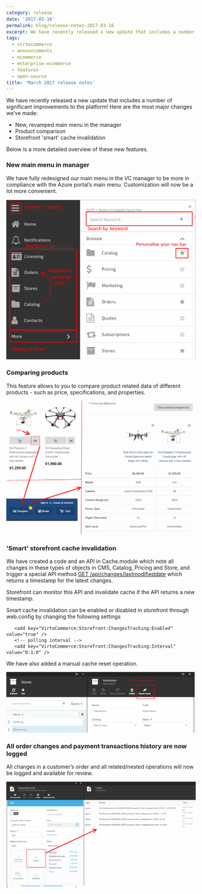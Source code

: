 ```yaml
---
category: release
date: '2017-03-16'
permalink: blog/release-notes-2017-03-16
excerpt: We have recently released a new update that includes a number of significant improvements to the platform!
tags:
  - virtocommerce
  - announcements
  - ecommerce
  - enterprise-ecommerce
  - features
  - open-source
title: 'March 2017 release notes'
---
```

We have recently released a new update that includes a number of significant improvements to the platform!
Here are the most major changes we’ve made:

* New, revamped main menu in the manager
* Product comparison 
* Storefront 'smart' cache invalidation 

Below is a more detailed overview of these new features.

### New main menu in manager
We have fully redesigned our main menu in the VC manager to be more in compliance with the Azure portal’s main menu.
Customization will now be a lot more convenient.

<img alt="Main menu" src="../../assets/images/blog/new-main-menu.PNG" />

### Comparing products
This feature allows to you to compare product related data of different products - such as price, specifications, and properties.

<img alt="Comparing products" src="../../assets/images/blog/comparing-product.PNG" />

### 'Smart' storefront cache invalidation
We have created a code and an API in Cache.module which note all changes in these types of objects in CMS, Catalog, Pricing and Store, and trigger a special API method 
<a href="http://demo.virtocommerce.com/admin/docs/ui/index#!/Smart_caching_module/ChangesTracking_GetLastModifiedDate">GET /api/changes/lastmodifieddate</a>
which returns a timestamp for the latest changes.

Storefront can monitor this API and invalidate cache if the API returns a new timestamp.

Smart cache invalidation can be enabled or disabled in storefront through web.config by changing the following settings

```
   <add key="VirtoCommerce:Storefront:ChangesTracking:Enabled" value="true" />
   <!-- polling interval -->
   <add key="VirtoCommerce:Storefront:ChangesTracking:Interval" value="0:1:0" />
```
We have also added a manual cache reset operation.

<img alt="Cache reset" src="../../assets/images/blog/store-cache-reset.PNG" />

### All order changes and payment transactions history are now logged
All changes in a customer’s order and all related/nested operations will now be logged and available for review.

<img alt="Order changes log" src="../../assets/images/blog/order-changes.PNG" />



